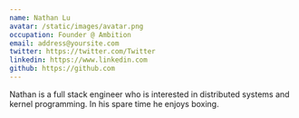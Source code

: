 ```yaml
---
name: Nathan Lu 
avatar: /static/images/avatar.png
occupation: Founder @ Ambition
email: address@yoursite.com
twitter: https://twitter.com/Twitter
linkedin: https://www.linkedin.com
github: https://github.com
---
```


Nathan is a full stack engineer who is interested in distributed systems and kernel programming. In his spare time he enjoys boxing.



